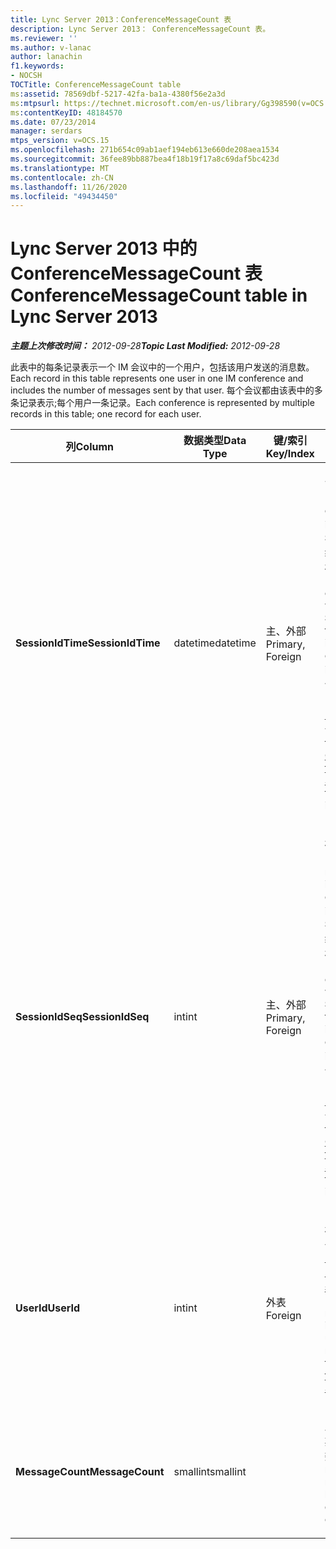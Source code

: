 ```yaml
---
title: Lync Server 2013：ConferenceMessageCount 表
description: Lync Server 2013： ConferenceMessageCount 表。
ms.reviewer: ''
ms.author: v-lanac
author: lanachin
f1.keywords:
- NOCSH
TOCTitle: ConferenceMessageCount table
ms:assetid: 78569dbf-5217-42fa-ba1a-4380f56e2a3d
ms:mtpsurl: https://technet.microsoft.com/en-us/library/Gg398590(v=OCS.15)
ms:contentKeyID: 48184570
ms.date: 07/23/2014
manager: serdars
mtps_version: v=OCS.15
ms.openlocfilehash: 271b654c09ab1aef194eb613e660de208aea1534
ms.sourcegitcommit: 36fee89bb887bea4f18b19f17a8c69daf5bc423d
ms.translationtype: MT
ms.contentlocale: zh-CN
ms.lasthandoff: 11/26/2020
ms.locfileid: "49434450"
---
```

# <a name="conferencemessagecount-table-in-lync-server-2013"></a><span data-ttu-id="e9caa-103">Lync Server 2013 中的 ConferenceMessageCount 表</span><span class="sxs-lookup"><span data-stu-id="e9caa-103">ConferenceMessageCount table in Lync Server 2013</span></span>

<div data-xmlns="http://www.w3.org/1999/xhtml">

<div class="topic" data-xmlns="http://www.w3.org/1999/xhtml" data-msxsl="urn:schemas-microsoft-com:xslt" data-cs="https://msdn.microsoft.com/">

<div data-asp="https://msdn2.microsoft.com/asp">



</div>

<div id="mainSection">

<div id="mainBody"><span data-ttu-id="e9caa-104">

<span> </span></span><span class="sxs-lookup"><span data-stu-id="e9caa-104">

<span> </span></span></span>

<span data-ttu-id="e9caa-105">_**主题上次修改时间：** 2012-09-28_</span><span class="sxs-lookup"><span data-stu-id="e9caa-105">_**Topic Last Modified:** 2012-09-28_</span></span>

<span data-ttu-id="e9caa-106">此表中的每条记录表示一个 IM 会议中的一个用户，包括该用户发送的消息数。</span><span class="sxs-lookup"><span data-stu-id="e9caa-106">Each record in this table represents one user in one IM conference and includes the number of messages sent by that user.</span></span> <span data-ttu-id="e9caa-107">每个会议都由该表中的多条记录表示;每个用户一条记录。</span><span class="sxs-lookup"><span data-stu-id="e9caa-107">Each conference is represented by multiple records in this table; one record for each user.</span></span>


<table>
<colgroup>
<col style="width: 25%" />
<col style="width: 25%" />
<col style="width: 25%" />
<col style="width: 25%" />
</colgroup>
<thead>
<tr class="header">
<th><span data-ttu-id="e9caa-108">列</span><span class="sxs-lookup"><span data-stu-id="e9caa-108">Column</span></span></th>
<th><span data-ttu-id="e9caa-109">数据类型</span><span class="sxs-lookup"><span data-stu-id="e9caa-109">Data Type</span></span></th>
<th><span data-ttu-id="e9caa-110">键/索引</span><span class="sxs-lookup"><span data-stu-id="e9caa-110">Key/Index</span></span></th>
<th><span data-ttu-id="e9caa-111">详细信息</span><span class="sxs-lookup"><span data-stu-id="e9caa-111">Details</span></span></th>
</tr>
</thead>
<tbody>
<tr class="odd">
<td><p><span data-ttu-id="e9caa-112"><strong>SessionIdTime</strong></span><span class="sxs-lookup"><span data-stu-id="e9caa-112"><strong>SessionIdTime</strong></span></span></p></td>
<td><p><span data-ttu-id="e9caa-113">datetime</span><span class="sxs-lookup"><span data-stu-id="e9caa-113">datetime</span></span></p></td>
<td><p><span data-ttu-id="e9caa-114">主、外部</span><span class="sxs-lookup"><span data-stu-id="e9caa-114">Primary, Foreign</span></span></p></td>
<td><p><span data-ttu-id="e9caa-115">会议实例的时间。</span><span class="sxs-lookup"><span data-stu-id="e9caa-115">Time of conference instance.</span></span> <span data-ttu-id="e9caa-116">与 <strong>SessionIdSeq</strong> 结合使用以唯一标识会议实例。</span><span class="sxs-lookup"><span data-stu-id="e9caa-116">Used in conjunction with <strong>SessionIdSeq</strong> to uniquely identify a conference instance.</span></span> <span data-ttu-id="e9caa-117">有关详细信息，请参阅 <a href="lync-server-2013-conferences-table.md">Lync Server 2013 中</a> 的 "会议" 表。</span><span class="sxs-lookup"><span data-stu-id="e9caa-117">See the <a href="lync-server-2013-conferences-table.md">Conferences table in Lync Server 2013</a> for more information.</span></span></p></td>
</tr>
<tr class="even">
<td><p><span data-ttu-id="e9caa-118"><strong>SessionIdSeq</strong></span><span class="sxs-lookup"><span data-stu-id="e9caa-118"><strong>SessionIdSeq</strong></span></span></p></td>
<td><p><span data-ttu-id="e9caa-119">int</span><span class="sxs-lookup"><span data-stu-id="e9caa-119">int</span></span></p></td>
<td><p><span data-ttu-id="e9caa-120">主、外部</span><span class="sxs-lookup"><span data-stu-id="e9caa-120">Primary, Foreign</span></span></p></td>
<td><p><span data-ttu-id="e9caa-121">标识会议实例的 ID 号。</span><span class="sxs-lookup"><span data-stu-id="e9caa-121">ID number to identify the conference instance.</span></span> <span data-ttu-id="e9caa-122">与 <strong>SessionIdTime</strong> 结合使用以唯一标识会议实例。</span><span class="sxs-lookup"><span data-stu-id="e9caa-122">Used in conjunction with <strong>SessionIdTime</strong> to uniquely identify a conference instance.</span></span> <span data-ttu-id="e9caa-123">有关详细信息，请参阅 <a href="lync-server-2013-conferences-table.md">Lync Server 2013 中</a> 的 "会议" 表。</span><span class="sxs-lookup"><span data-stu-id="e9caa-123">See the <a href="lync-server-2013-conferences-table.md">Conferences table in Lync Server 2013</a> for more information.</span></span></p></td>
</tr>
<tr class="odd">
<td><p><span data-ttu-id="e9caa-124"><strong>UserId</strong></span><span class="sxs-lookup"><span data-stu-id="e9caa-124"><strong>UserId</strong></span></span></p></td>
<td><p><span data-ttu-id="e9caa-125">int</span><span class="sxs-lookup"><span data-stu-id="e9caa-125">int</span></span></p></td>
<td><p><span data-ttu-id="e9caa-126">外表</span><span class="sxs-lookup"><span data-stu-id="e9caa-126">Foreign</span></span></p></td>
<td><p><span data-ttu-id="e9caa-127">标识此用户的唯一号码，从 <a href="lync-server-2013-users-table.md">Lync Server 2013 的 "用户" 表中</a>引用。</span><span class="sxs-lookup"><span data-stu-id="e9caa-127">Unique number identifying this user, referenced from the <a href="lync-server-2013-users-table.md">Users table in Lync Server 2013</a>.</span></span></p></td>
</tr>
<tr class="even">
<td><p><span data-ttu-id="e9caa-128"><strong>MessageCount</strong></span><span class="sxs-lookup"><span data-stu-id="e9caa-128"><strong>MessageCount</strong></span></span></p></td>
<td><p><span data-ttu-id="e9caa-129">smallint</span><span class="sxs-lookup"><span data-stu-id="e9caa-129">smallint</span></span></p></td>
<td><p> </p></td>
<td><p><span data-ttu-id="e9caa-130">此用户在此会议期间发送的消息数。</span><span class="sxs-lookup"><span data-stu-id="e9caa-130">The number of messages sent by this user during this conference.</span></span></p></td>
</tr>
</tbody>
</table><span data-ttu-id="e9caa-131">


</div>

<span> </span>

</div>

</div>

</span><span class="sxs-lookup"><span data-stu-id="e9caa-131">


</div>

<span> </span>

</div>

</div>

</span></span></div>

